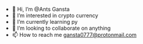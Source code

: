 - 👋 Hi, I’m @Ants Gansta
- 👀 I’m interested in crypto currency 
- 🌱 I’m currently learning py
- 💞️ I’m looking to collaborate on anything 
- 📫 How to reach me gansta0777@protonmail.com

<!---
gansta0777/gansta0777 is a ✨ special ✨ repository because its `README.md` (this file) appears on your GitHub profile.
You can click the Preview link to take a look at your changes.
--->
